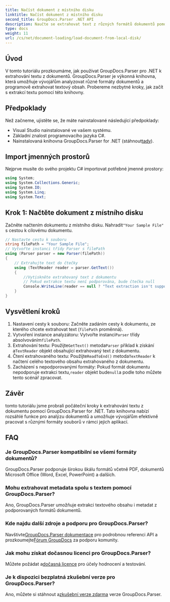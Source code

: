 ```yaml
---
title: Načíst dokument z místního disku
linktitle: Načíst dokument z místního disku
second_title: GroupDocs.Parser .NET API
description: Naučte se extrahovat text z různých formátů dokumentů pomocí GroupDocs.Parser for .NET. Snadná a efektivní extrakce textu pomocí C#.
type: docs
weight: 11
url: /cs/net/document-loading/load-document-from-local-disk/
---
```

## Úvod
V tomto tutoriálu prozkoumáme, jak používat GroupDocs.Parser pro .NET k extrahování textu z dokumentů. GroupDocs.Parser je výkonná knihovna, která umožňuje vývojářům analyzovat různé formáty dokumentů a programově extrahovat textový obsah. Probereme nezbytné kroky, jak začít s extrakcí textu pomocí této knihovny.
## Předpoklady
Než začneme, ujistěte se, že máte nainstalované následující předpoklady:
- Visual Studio nainstalované ve vašem systému.
- Základní znalost programovacího jazyka C#.
-  Nainstalovaná knihovna GroupDocs.Parser for .NET (stáhnout[tady](https://releases.groupdocs.com/parser/net/)).

## Import jmenných prostorů
Nejprve musíte do svého projektu C# importovat potřebné jmenné prostory:
```csharp
using System;
using System.Collections.Generic;
using System.IO;
using System.Linq;
using System.Text;
```
## Krok 1: Načtěte dokument z místního disku
 Začněte načtením dokumentu z místního disku. Nahradit`"Your Sample File"` s cestou k cílovému dokumentu.
```csharp
// Nastavte cestu k souboru
string filePath = "Your Sample File";
// Vytvořte instanci třídy Parser s filePath
using (Parser parser = new Parser(filePath))
{
    // Extrahujte text do čtečky
    using (TextReader reader = parser.GetText())
    {
        //Vytiskněte extrahovaný text z dokumentu
        // Pokud extrakce textu není podporována, bude čtečka null
        Console.WriteLine(reader == null ? "Text extraction isn't supported" : reader.ReadToEnd());
    }
}
```
## Vysvětlení kroků
1. Nastavení cesty k souboru: Začněte zadáním cesty k dokumentu, ze kterého chcete extrahovat text (`filePath` proměnná).
2.  Vytvoření instance analyzátoru: Vytvořte instanci`Parser` třídy absolvováním`filePath`.
3.  Extrahování textu: Použijte`GetText()` metoda`Parser` příklad k získání a`TextReader` objekt obsahující extrahovaný text z dokumentu.
4.  Čtení extrahovaného textu: Použijte`ReadToEnd()` metoda`TextReader` k načtení celého textového obsahu extrahovaného z dokumentu.
5.  Zacházení s nepodporovanými formáty: Pokud formát dokumentu nepodporuje extrakci textu,`reader` objekt bude`null`a podle toho můžete tento scénář zpracovat.

## Závěr
tomto tutoriálu jsme probrali počáteční kroky k extrahování textu z dokumentu pomocí GroupDocs.Parser for .NET. Tato knihovna nabízí rozsáhlé funkce pro analýzu dokumentů a umožňuje vývojářům efektivně pracovat s různými formáty souborů v rámci jejich aplikací.

## FAQ
### Je GroupDocs.Parser kompatibilní se všemi formáty dokumentů?
GroupDocs.Parser podporuje širokou škálu formátů včetně PDF, dokumentů Microsoft Office (Word, Excel, PowerPoint) a dalších.
### Mohu extrahovat metadata spolu s textem pomocí GroupDocs.Parser?
Ano, GroupDocs.Parser umožňuje extrakci textového obsahu i metadat z podporovaných formátů dokumentů.
### Kde najdu další zdroje a podporu pro GroupDocs.Parser?
 Navštivte[GroupDocs.Parser dokumentace](https://reference.groupdocs.com/parser/net/) pro podrobnou referenci API a prozkoumejte[Fórum GroupDocs](https://forum.groupdocs.com/c/parser/17) za podporu komunity.
### Jak mohu získat dočasnou licenci pro GroupDocs.Parser?
 Můžete požádat a[dočasná licence](https://purchase.groupdocs.com/temporary-license/) pro účely hodnocení a testování.
### Je k dispozici bezplatná zkušební verze pro GroupDocs.Parser?
 Ano, můžete si stáhnout a[zkušební verze zdarma](https://releases.groupdocs.com/) verze GroupDocs.Parser.